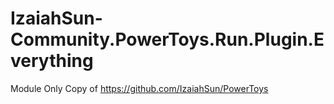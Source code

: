 # IzaiahSun-Community.PowerToys.Run.Plugin.Everything
Module Only Copy of https://github.com/IzaiahSun/PowerToys
